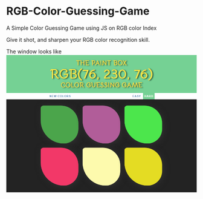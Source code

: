 # RGB-Color-Guessing-Game
A Simple Color Guessing Game 
using JS on RGB color Index

Give it shot, and sharpen your RGB color recognition skill.

The window looks like
![alt text](https://github.com/AlacritousCreature/RGB-Color-guessing-Game/blob/master/pic.png)
